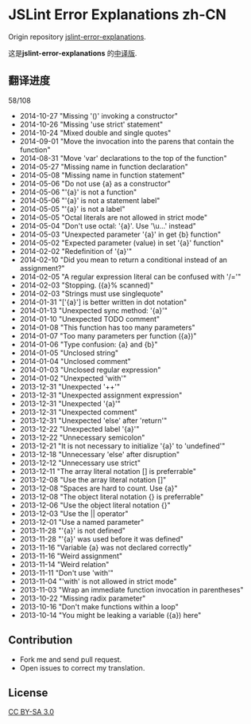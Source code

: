 JSLint Error Explanations zh-CN
===============================

Origin repository [jslint-error-explanations](https://github.com/jamesallardice/jslint-error-explanations).

这是**jslint-error-explanations** 的[中译版](http://jslint.fantasy.codes).

## 翻译进度

58/108

* 2014-10-27 "Missing '()' invoking a constructor"
* 2014-10-26 "Missing 'use strict' statement"
* 2014-10-24 "Mixed double and single quotes"
* 2014-09-01 "Move the invocation into the parens that contain the function"
* 2014-08-31 "Move 'var' declarations to the top of the function"
* 2014-05-27 "Missing name in function declaration"
* 2014-05-08 "Missing name in function statement"
* 2014-05-06 "Do not use {a} as a constructor"
* 2014-05-06 "'{a}' is not a function"
* 2014-05-06 "'{a}' is not a statement label"
* 2014-05-05 "'{a}' is not a label"
* 2014-05-05 "Octal literals are not allowed in strict mode"
* 2014-05-04 "Don't use octal: '{a}'. Use '\u...' instead"
* 2014-05-03 "Unexpected parameter '{a}' in get {b} function"
* 2014-05-02 "Expected parameter (value) in set '{a}' function"
* 2014-02-02 "Redefinition of '{a}'"
* 2014-02-10 "Did you mean to return a conditional instead of an assignment?"
* 2014-02-05 "A regular expression literal can be confused with '/='"
* 2014-02-03 "Stopping. ({a}% scanned)"
* 2014-02-03 "Strings must use singlequote"
* 2014-01-31 "['{a}'] is better written in dot notation"
* 2014-01-13 "Unexpected sync method: '{a}'"
* 2014-01-10 "Unexpected TODO comment"
* 2014-01-08 "This function has too many parameters"
* 2014-01-07 "Too many parameters per function ({a})"
* 2014-01-06 "Type confusion: {a} and {b}"
* 2014-01-05 "Unclosed string"
* 2014-01-04 "Unclosed comment"
* 2014-01-03 "Unclosed regular expression"
* 2014-01-02 "Unexpected 'with'"
* 2013-12-31 "Unexpected '++'"
* 2013-12-31 "Unexpected assignment expression"
* 2013-12-31 "Unexpected '{a}'"
* 2013-12-31 "Unexpected comment"
* 2013-12-31 "Unexpected 'else' after 'return'"
* 2013-12-22 "Unexpected label '{a}'"
* 2013-12-22 "Unnecessary semicolon"
* 2013-12-21 "It is not necessary to initialize '{a}' to 'undefined'"
* 2013-12-18 "Unnecessary 'else' after disruption"
* 2013-12-12 "Unnecessary use strict"
* 2013-12-11 "The array literal notation [] is preferrable"
* 2013-12-08 "Use the array literal notation []"
* 2013-12-08 "Spaces are hard to count. Use {a}"
* 2013-12-08 "The object literal notation {} is preferrable"
* 2013-12-06 "Use the object literal notation {}"
* 2013-12-03 "Use the || operator"
* 2013-12-01 "Use a named parameter"
* 2013-11-28 "'{a}' is not defined"
* 2013-11-28 "'{a}' was used before it was defined"
* 2013-11-16 "Variable {a} was not declared correctly"
* 2013-11-16 "Weird assignment"
* 2013-11-14 "Weird relation"
* 2013-11-11 "Don't use 'with'"
* 2013-11-04 "'with' is not allowed in strict mode"
* 2013-11-03 "Wrap an immediate function invocation in parentheses"
* 2013-10-22 "Missing radix parameter"
* 2013-10-16 "Don't make functions within a loop"
* 2013-10-14 "You might be leaking a variable ({a}) here"

## Contribution

* Fork me and send pull request.
* Open issues to correct my translation.

## License

[CC BY-SA 3.0](http://creativecommons.org/licenses/by-sa/3.0/)

